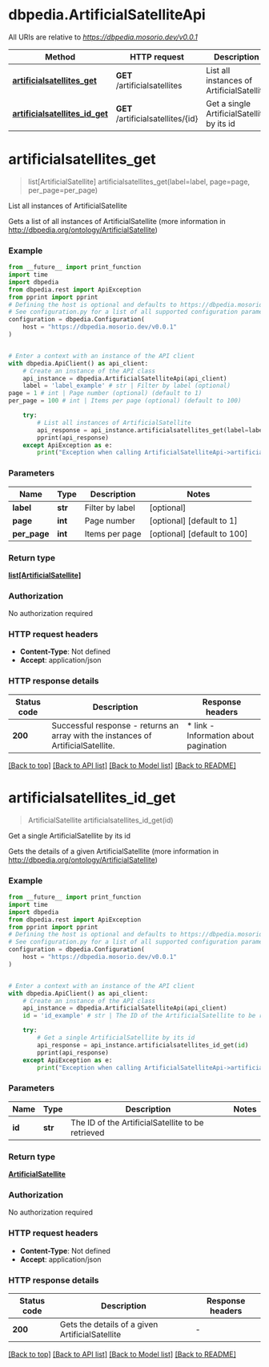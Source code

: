 # dbpedia.ArtificialSatelliteApi

All URIs are relative to *https://dbpedia.mosorio.dev/v0.0.1*

Method | HTTP request | Description
------------- | ------------- | -------------
[**artificialsatellites_get**](ArtificialSatelliteApi.md#artificialsatellites_get) | **GET** /artificialsatellites | List all instances of ArtificialSatellite
[**artificialsatellites_id_get**](ArtificialSatelliteApi.md#artificialsatellites_id_get) | **GET** /artificialsatellites/{id} | Get a single ArtificialSatellite by its id


# **artificialsatellites_get**
> list[ArtificialSatellite] artificialsatellites_get(label=label, page=page, per_page=per_page)

List all instances of ArtificialSatellite

Gets a list of all instances of ArtificialSatellite (more information in http://dbpedia.org/ontology/ArtificialSatellite)

### Example

```python
from __future__ import print_function
import time
import dbpedia
from dbpedia.rest import ApiException
from pprint import pprint
# Defining the host is optional and defaults to https://dbpedia.mosorio.dev/v0.0.1
# See configuration.py for a list of all supported configuration parameters.
configuration = dbpedia.Configuration(
    host = "https://dbpedia.mosorio.dev/v0.0.1"
)


# Enter a context with an instance of the API client
with dbpedia.ApiClient() as api_client:
    # Create an instance of the API class
    api_instance = dbpedia.ArtificialSatelliteApi(api_client)
    label = 'label_example' # str | Filter by label (optional)
page = 1 # int | Page number (optional) (default to 1)
per_page = 100 # int | Items per page (optional) (default to 100)

    try:
        # List all instances of ArtificialSatellite
        api_response = api_instance.artificialsatellites_get(label=label, page=page, per_page=per_page)
        pprint(api_response)
    except ApiException as e:
        print("Exception when calling ArtificialSatelliteApi->artificialsatellites_get: %s\n" % e)
```

### Parameters

Name | Type | Description  | Notes
------------- | ------------- | ------------- | -------------
 **label** | **str**| Filter by label | [optional] 
 **page** | **int**| Page number | [optional] [default to 1]
 **per_page** | **int**| Items per page | [optional] [default to 100]

### Return type

[**list[ArtificialSatellite]**](ArtificialSatellite.md)

### Authorization

No authorization required

### HTTP request headers

 - **Content-Type**: Not defined
 - **Accept**: application/json

### HTTP response details
| Status code | Description | Response headers |
|-------------|-------------|------------------|
**200** | Successful response - returns an array with the instances of ArtificialSatellite. |  * link - Information about pagination <br>  |

[[Back to top]](#) [[Back to API list]](../README.md#documentation-for-api-endpoints) [[Back to Model list]](../README.md#documentation-for-models) [[Back to README]](../README.md)

# **artificialsatellites_id_get**
> ArtificialSatellite artificialsatellites_id_get(id)

Get a single ArtificialSatellite by its id

Gets the details of a given ArtificialSatellite (more information in http://dbpedia.org/ontology/ArtificialSatellite)

### Example

```python
from __future__ import print_function
import time
import dbpedia
from dbpedia.rest import ApiException
from pprint import pprint
# Defining the host is optional and defaults to https://dbpedia.mosorio.dev/v0.0.1
# See configuration.py for a list of all supported configuration parameters.
configuration = dbpedia.Configuration(
    host = "https://dbpedia.mosorio.dev/v0.0.1"
)


# Enter a context with an instance of the API client
with dbpedia.ApiClient() as api_client:
    # Create an instance of the API class
    api_instance = dbpedia.ArtificialSatelliteApi(api_client)
    id = 'id_example' # str | The ID of the ArtificialSatellite to be retrieved

    try:
        # Get a single ArtificialSatellite by its id
        api_response = api_instance.artificialsatellites_id_get(id)
        pprint(api_response)
    except ApiException as e:
        print("Exception when calling ArtificialSatelliteApi->artificialsatellites_id_get: %s\n" % e)
```

### Parameters

Name | Type | Description  | Notes
------------- | ------------- | ------------- | -------------
 **id** | **str**| The ID of the ArtificialSatellite to be retrieved | 

### Return type

[**ArtificialSatellite**](ArtificialSatellite.md)

### Authorization

No authorization required

### HTTP request headers

 - **Content-Type**: Not defined
 - **Accept**: application/json

### HTTP response details
| Status code | Description | Response headers |
|-------------|-------------|------------------|
**200** | Gets the details of a given ArtificialSatellite |  -  |

[[Back to top]](#) [[Back to API list]](../README.md#documentation-for-api-endpoints) [[Back to Model list]](../README.md#documentation-for-models) [[Back to README]](../README.md)

